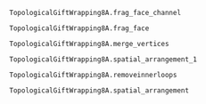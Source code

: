 ```@docs
TopologicalGiftWrapping8A.frag_face_channel
```
```@docs
TopologicalGiftWrapping8A.frag_face
```
```@docs
TopologicalGiftWrapping8A.merge_vertices
```
```@docs
TopologicalGiftWrapping8A.spatial_arrangement_1
```
```@docs
TopologicalGiftWrapping8A.removeinnerloops
```
```@docs
TopologicalGiftWrapping8A.spatial_arrangement
```


